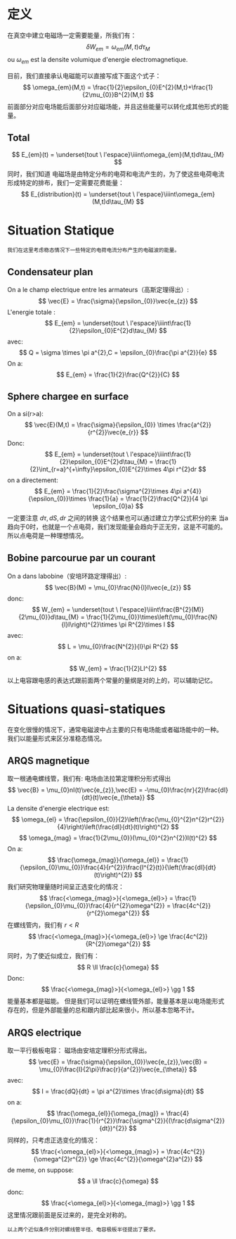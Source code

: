 # 定义
在真空中建立电磁场一定需要能量，所我们有：
$$
\delta W_{em} = \omega_{em}(M,t)d\tau_{M}
$$
ou $\omega_{em}$ est la densite volumique d'energie electromagnetique.

目前，我们直接承认电磁能可以直接写成下面这个式子：
$$
\omega_{em}(M,t) = \frac{1}{2}\epsilon_{0}E^{2}(M,t)+\frac{1}{2\mu_{0}}B^{2}(M,t)
$$
前面部分对应电场能后面部分对应磁场能，并且这些能量可以转化成其他形式的能量。

## Total
$$
E_{em}(t) = \underset{tout \ l'espace}\iiint\omega_{em}(M,t)d\tau_{M}
$$
同时，我们知道 电磁场是由特定分布的电荷和电流产生的，为了使这些电荷电流形成特定的排布，我们一定需要花费能量：
$$
E_{distribution}(t) = \underset{tout \ l'espace}\iiint\omega_{em}(M,t)d\tau_{M}
$$
# Situation Statique
	我们在这里考虑稳态情况下一些特定的电荷电流分布产生的电磁波的能量。
## Condensateur plan
On a le champ electrique entre les armateurs（高斯定理得出）:
$$
\vec{E} = \frac{\sigma}{\epsilon_{0}}\vec{e_{z}}
$$
L'energie totale :
$$
E_{em} = \underset{tout \ l'espace}\iiint\frac{1}{2}\epsilon_{0}E^{2}d\tau_{M}
$$
avec:
$$
Q = \sigma \times \pi a^{2},C = \epsilon_{0}\frac{\pi a^{2}}{e}
$$
On a:
$$
E_{em} = \frac{1}{2}\frac{Q^{2}}{C}
$$
## Sphere chargee en surface
On a si(r>a):
$$
\vec{E}(M,t) = \frac{\sigma}{\epsilon_{0}} \times \frac{a^{2}}{r^{2}}\vec{e_{r}}
$$
Donc:
$$
E_{em} = \underset{tout \ l'espace}\iiint\frac{1}{2}\epsilon_{0}E^{2}d\tau_{M} = \frac{1}{2}\int_{r=a}^{+\infty}\epsilon_{0}E^{2}\times 4\pi r^{2}dr
$$
on a directement:
$$
E_{em} = \frac{1}{2}\frac{\sigma^{2}\times 4\pi a^{4}}{\epsilon_{0}}\times \frac{1}{a} = \frac{1}{2}\frac{Q^{2}}{4 \pi \epsilon_{0}a}
$$
一定要注意 $d\tau,dS,dr$ 之间的转换
	这个结果也可以通过建立力学公式积分的来
	当a趋向于0时，也就是一个点电荷，我们发现能量会趋向于正无穷，这是不可能的。所以点电荷是一种理想情况。

## Bobine parcourue par un courant
On a dans labobine（安培环路定理得出）:
$$
\vec{B}(M) = \mu_{0}\frac{N}{l}I\vec{e_{z}}
$$
donc:
$$
W_{em} = \underset{tout \ l'espace}\iiint\frac{B^{2}(M)}{2\mu_{0}}d\tau_{M} = \frac{1}{2\mu_{0}}\times\left(\mu_{0}\frac{N}{l}I\right)^{2}\times \pi R^{2}\times l
$$
avec:
$$
L = \mu_{0}\frac{N^{2}}{l}\pi R^{2}
$$
on a:
$$
W_{em} = \frac{1}{2}LI^{2}
$$
以上电容跟电感的表达式跟前面两个常量的量纲是对的上的，可以辅助记忆。
# Situations quasi-statiques
在变化很慢的情况下，通常电磁波中占主要的只有电场能或者磁场能中的一种。
	我们以能量形式来区分准稳态情况。
## ARQS magnetique
取一根通电螺线管，我们有:
	电场由法拉第定理积分形式得出
$$
\vec{B} = \mu_{0}nI(t)\vec{e_{z}},\vec{E} = -\mu_{0}\frac{nr}{2}\frac{dI}{dt}(t)\vec{e_{\theta}}
$$
La densite d'energie electrique est:
$$
\omega_{el} = \frac{\epsilon_{0}}{2}\left(\frac{\mu_{0}^{2}n^{2}r^{2}}{4}\right)\left(\frac{dI}{dt}(t)\right)^{2}
$$
$$
\omega_{mag} = \frac{1}{2\mu_{0}}(\mu_{0}^{2}n^{2})I(t)^{2}
$$
On a:
$$
\frac{\omega_{mag}}{\omega_{el}} = \frac{1}{\epsilon_{0}\mu_{0}}\frac{4}{r^{2}}\frac{I^{2}(t)}{\left(\frac{dI}{dt}(t)\right)^{2}}
$$
我们研究物理量随时间呈正选变化的情况：
$$
\frac{<\omega_{mag}>}{<\omega_{el}>} = \frac{1}{\epsilon_{0}\mu_{0}}\frac{4}{r^{2}\omega^{2}} = \frac{4c^{2}}{r^{2}\omega^{2}}
$$
在螺线管内，我们有 $r<R$
$$
\frac{<\omega_{mag}>}{<\omega_{el}>} \ge \frac{4c^{2}}{R^{2}\omega^{2}}
$$
同时，为了使近似成立，我们有：
$$
R \ll \frac{c}{\omega}
$$
Donc:
$$
\frac{<\omega_{mag}>}{<\omega_{el}>} \gg 1
$$
能量基本都是磁能。
但是我们可以证明在螺线管外部，能量基本是以电场能形式存在的，但是外部能量的总和跟内部比起来很小，所以基本忽略不计。

## ARQS electrique
取一平行极板电容：
	磁场由安培定理积分形式得出。
$$
\vec{E} = \frac{\sigma}{\epsilon_{0}}\vec{e_{z}},\vec{B} = \mu_{0}\frac{I}{2\pi}\frac{r}{a^{2}}\vec{e_{\theta}}
$$
avec:
$$
I = \frac{dQ}{dt} = \pi a^{2}\times \frac{d\sigma}{dt}
$$
on a:
$$
\frac{\omega_{el}}{\omega_{mag}} = \frac{4}{\epsilon_{0}\mu_{0}}\frac{1}{r^{2}}\frac{\sigma^{2}}{(\frac{d\sigma^{2}}{dt})^{2}}
$$
同样的，只考虑正选变化的情况：
$$
\frac{<\omega_{el}>}{<\omega_{mag}>} = \frac{4c^{2}}{\omega^{2}r^{2}} \ge \frac{4c^{2}}{\omega^{2}a^{2}}
$$
de meme, on suppose:
$$
a \ll \frac{c}{\omega}
$$
donc:
$$
\frac{<\omega_{el}>}{<\omega_{mag}>} \gg 1
$$
这里情况跟前面是反过来的，是完全对称的。

	以上两个近似条件分别对螺线管半径、电容极板半径提出了要求。